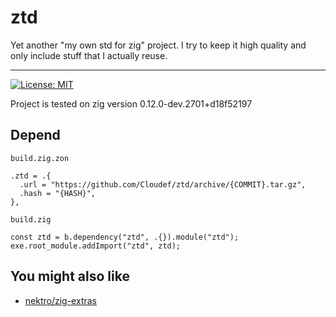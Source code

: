 # ztd

Yet another "my own std for zig" project. I try to keep it high quality and only include stuff that I actually reuse.

---

[![License: MIT](https://img.shields.io/badge/License-MIT-yellow.svg)](https://opensource.org/licenses/MIT)

Project is tested on zig version 0.12.0-dev.2701+d18f52197

## Depend

`build.zig.zon`
```zig
.ztd = .{
  .url = "https://github.com/Cloudef/ztd/archive/{COMMIT}.tar.gz",
  .hash = "{HASH}",
},
```

`build.zig`
```zig
const ztd = b.dependency("ztd", .{}).module("ztd");
exe.root_module.addImport("ztd", ztd);
```

## You might also like

- [nektro/zig-extras](https://github.com/nektro/zig-extras)
